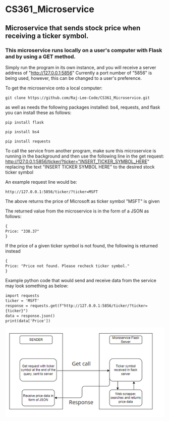 # CS361_Microservice
## Microservice that sends stock price when receiving a ticker symbol.
### This microservice runs locally on a user's computer with Flask and by using a GET method.

Simply run the program in its own instance, and you will receive a server address of "http://127.0.0.1:5856"
Currently a port number of "5856" is being used, however, this can be changed to a user's preference.

To get the microservice onto a local computer:

```
git clone https://github.com/Raj-Lee-Code/CS361_Microservice.git
```

as well as needs the following packages installed: bs4, requests, and flask
you can install these as follows:

```
pip install flask
```
```
pip install bs4
```
```
pip install requests
```
To call the service from another program, make sure this microservice is running in the background and then use the following 
line in the get request: http://127.0.0.1:5856/ticker/?ticker="INSERT_TICKER_SYMBOL_HERE" replacing the text "INSERT TICKER SYMBOL HERE" to the desired stock ticker symbol

An example request line would be: 
```
http://127.0.0.1:5856/ticker/?ticker=MSFT 
```
The above returns the price of Microsoft as ticker symbol "MSFT" is given

The returned value from the microservice is in the form of a JSON as follows:
```
{
Price: "338.37"
}
```
If the price of a given ticker symbol is not found, the following is returned instead
```
{
Price: "Price not found. Please recheck ticker symbol."
}
```
Example python code that would send and receive data from the service may look something as below:
```
import requests
ticker = 'MSFT'
response = requests.get(f"http://127.0.0.1:5856/ticker/?ticker={ticker}")
data = response.json()
print(data['Price'])
```
![img.png](img.png)